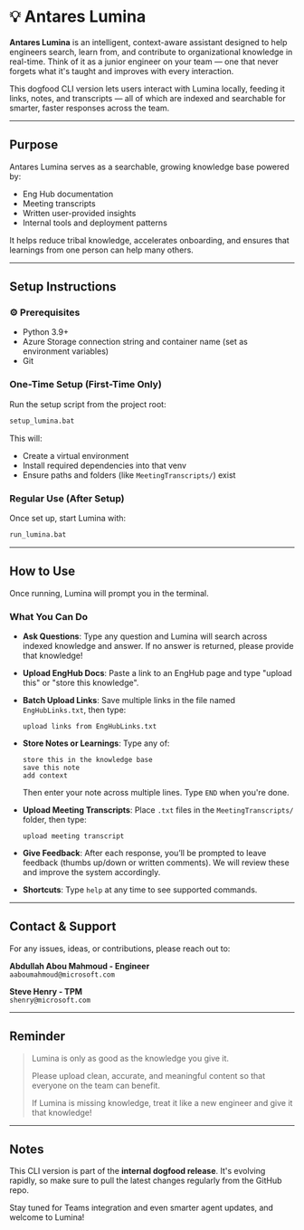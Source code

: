 # 💡 Antares Lumina

**Antares Lumina** is an intelligent, context-aware assistant designed to help engineers search, learn from, and contribute to organizational knowledge in real-time. Think of it as a junior engineer on your team — one that never forgets what it's taught and improves with every interaction.

This dogfood CLI version lets users interact with Lumina locally, feeding it links, notes, and transcripts — all of which are indexed and searchable for smarter, faster responses across the team.

---

## Purpose

Antares Lumina serves as a searchable, growing knowledge base powered by:

- Eng Hub documentation
- Meeting transcripts
- Written user-provided insights
- Internal tools and deployment patterns

It helps reduce tribal knowledge, accelerates onboarding, and ensures that learnings from one person can help many others.

---

## Setup Instructions

### ⚙ Prerequisites

- Python 3.9+
- Azure Storage connection string and container name (set as environment variables)
- Git

### One-Time Setup (First-Time Only)

Run the setup script from the project root:

```bash
setup_lumina.bat
```

This will:
- Create a virtual environment
- Install required dependencies into that venv
- Ensure paths and folders (like `MeetingTranscripts/`) exist

### Regular Use (After Setup)

Once set up, start Lumina with:

```bash
run_lumina.bat
```

---

## How to Use

Once running, Lumina will prompt you in the terminal.

### What You Can Do

- **Ask Questions**: Type any question and Lumina will search across indexed knowledge and answer. If no answer is returned, please provide that knowledge!
- **Upload EngHub Docs**: Paste a link to an EngHub page and type "upload this" or "store this knowledge".
- **Batch Upload Links**: Save multiple links in the file named `EngHubLinks.txt`, then type:
  ```
  upload links from EngHubLinks.txt
  ```
- **Store Notes or Learnings**: Type any of:
  ```
  store this in the knowledge base
  save this note
  add context
  ```
  Then enter your note across multiple lines. Type `END` when you're done.

- **Upload Meeting Transcripts**: Place `.txt` files in the `MeetingTranscripts/` folder, then type:
  ```
  upload meeting transcript
  ```

- **Give Feedback**: After each response, you’ll be prompted to leave feedback (thumbs up/down or written comments). We will review these and improve the system accordingly.

- **Shortcuts**: Type `help` at any time to see supported commands.

---

## Contact & Support

For any issues, ideas, or contributions, please reach out to:

**Abdullah Abou Mahmoud - Engineer**  
`aaboumahmoud@microsoft.com`

**Steve Henry - TPM**  
`shenry@microsoft.com`

---

## Reminder

> Lumina is only as good as the knowledge you give it.
> 
> Please upload clean, accurate, and meaningful content so that everyone on the team can benefit.
>
> If Lumina is missing knowledge, treat it like a new engineer and give it that knowledge!

---

## Notes

This CLI version is part of the **internal dogfood release**. It's evolving rapidly, so make sure to pull the latest changes regularly from the GitHub repo.

Stay tuned for Teams integration and even smarter agent updates, and welcome to Lumina!
